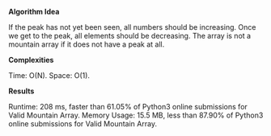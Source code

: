 **Algorithm Idea**

If the peak has not yet been seen, 
all numbers should be increasing. Once 
we get to the peak, all elements should be 
decreasing. The array is not a mountain array 
if it does not have a peak at all. 

**Complexities**

Time: O(N).
Space: O(1).

**Results**

Runtime: 208 ms, faster than 61.05% of Python3 online submissions for Valid Mountain Array.
Memory Usage: 15.5 MB, less than 87.90% of Python3 online submissions for Valid Mountain Array.
